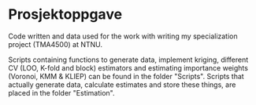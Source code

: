 # Prosjektoppgave
Code written and data used for the work with writing my specialization project (TMA4500) at NTNU. 

Scripts containing functions to generate data, implement kriging, different CV (LOO, K-fold and block) estimators and estimating importance weights (Voronoi, KMM & KLIEP) can be found in the folder "Scripts". Scripts that actually generate data, calculate estimates and store these things, are placed in the folder "Estimation".  
